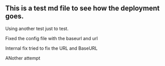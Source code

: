 ## This is a test md file to see how the deployment goes.

Using another test just to test.

Fixed the config file with the baseurl and url

Internal fix tried to fix the URL and BaseURL


ANother attempt